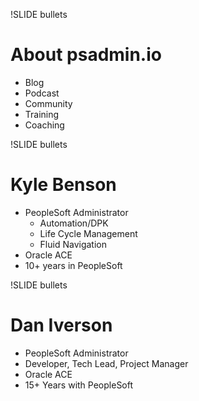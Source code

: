 !SLIDE bullets

# About psadmin.io

* Blog
* Podcast
* Community
* Training
* Coaching

!SLIDE bullets

# Kyle Benson

* PeopleSoft Administrator
    * Automation/DPK
    * Life Cycle Management
    * Fluid Navigation
* Oracle ACE
* 10+ years in PeopleSoft

!SLIDE bullets

# Dan Iverson

* PeopleSoft Administrator
* Developer, Tech Lead, Project Manager
* Oracle ACE
* 15+ Years with PeopleSoft